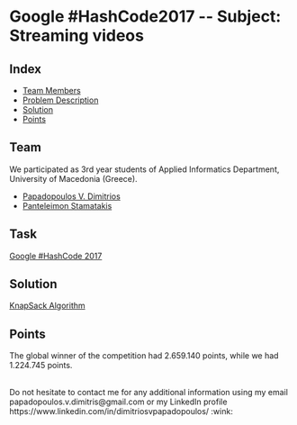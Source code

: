 # Google #HashCode2017 -- Subject: Streaming videos

## Index

   - [Team Members](https://github.com/avionerman/Google-HashCode2017/blob/master/README.md#team)
   - [Problem Description](https://github.com/avionerman/Google-HashCode2017/blob/master/README.md#task)
   - [Solution](https://github.com/avionerman/Google-HashCode2017/blob/master/README.md#solution)
   - [Points](https://github.com/avionerman/Google-HashCode2017/blob/master/README.md#points)

## Team
We participated as 3rd year students of Applied Informatics Department, University of Macedonia (Greece).
- <a href="https://www.linkedin.com/in/dimitriosvpapadopoulos/"> Papadopoulos V. Dimitrios </a>
- <a href="https://www.linkedin.com/in/panteleimon/"> Panteleimon Stamatakis </a>
   
## Task
<a href="https://codingcompetitions.withgoogle.com/hashcode/archive#y2017"> Google #HashCode 2017 </a>
   
## Solution
<a href="https://en.wikipedia.org/wiki/Knapsack_problem"> KnapSack Algorithm </a>

## Points
The global winner of the competition had 2.659.140 points, while we had 1.224.745 points.

<br>
Do not hesitate to contact me for any additional information using my email papadopoulos.v.dimitris@gmail.com or my LinkedIn profile https://www.linkedin.com/in/dimitriosvpapadopoulos/ :wink:
